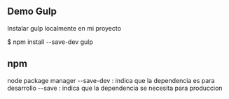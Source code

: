 ## Demo Gulp

Instalar gulp localmente en mi proyecto

$ npm install --save-dev gulp


## npm
node package manager
--save-dev : indica que la dependencia es para desarrollo
--save : indica que la dependencia se necesita para produccion
